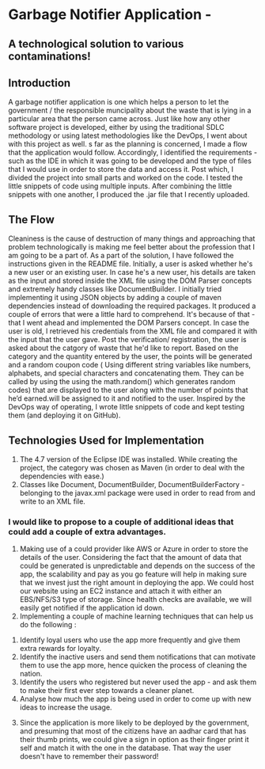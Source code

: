 # Garbage Notifier Application - 
## A technological solution to various contaminations!

## Introduction
A garbage notifier application is one which helps a person to let the government / the responsible muncipality about the waste that is lying in a particular area that the person came across. 
Just like how any other software project is developed, either by using the traditional SDLC methodology or using latest methodologies like the DevOps, I went about with this project as well. s far as the planning is concerned, I made a flow that the application would follow. Accordingly, I identified the requirements - such as the IDE in which it was going to be developed and the type of files that I would use in order to store the data and access it. Post which, I divided the project into small parts and worked on the code. I tested the little snippets of code using multiple inputs. After combining the little snippets with one another, I produced the .jar file that I recently uploaded.

## The Flow 
Cleaniness is the cause of destruction of many things and approaching that problem technologically is making me feel better about 
the profession that I am going to be a part of.
As a part of the solution, I have followed the instructions given in the README file. Initially, a user is asked whether 
he's a new user or an existing user. In case he's a new user, his details are taken as the input and stored inside the XML 
file using the DOM Parser concepts and extremely handy classes like DocumentBuilder. I initially tried implementing it using JSON objects by adding a couple of maven dependencies instead of downloading the required packages. It produced a couple of errors that 
were a little hard to comprehend. It's because of that - that I went ahead and implemented the DOM Parsers concept. In case the user is
old, I retrieved his credentials from the XML file and compared it with the input that the user gave. Post the verification/ registration, the user is asked about the catgory of waste that he'd like to report. Based on the category and the quantity entered by the user, the points will be generated and a random coupon code ( Using different string variables like numbers, alphabets, and special characters and concatenating them. They can be called by using the using the math.random() which generates random codes) that are displayed to the user along with the number of points that he’d earned.will be assigned to it and notified to the user. Inspired by the DevOps way of operating, I wrote little snippets of code and kept testing them (and deploying it on GitHub). 

## Technologies Used for Implementation 
1. The 4.7 version of the Eclipse IDE was installed. While creating the project, the category was chosen as Maven (in order to deal with the dependencies with ease.)
2. Classes like Document, DocumentBuilder, DocumentBuilderFactory - belonging to the javax.xml package were used in order to read from and write to an XML file. 


### I would like to propose to a couple of additional ideas that could add a couple of extra advantages.
1. Making use of a could provider like AWS or Azure in order to store the details of the user. Considering the fact that the amount of 
data that could be generated is unpredictable and depends on the success of the app, the scalability and pay as you go feature will help
in making sure that we invest just the right amount in deploying the app. We could host our website using an EC2 instance and attach it 
with either an EBS/NFS/S3 type of storage. Since health checks are available, we will easily get notified if the application id down.
2. Implementing a couple of machine learning techniques that can help us do the following :
  1) Identify loyal users who use the app more frequently and give them extra rewards for loyalty.
  2) Identify the inactive users and send them notifications that can motivate them to use the app more, hence quicken the process of 
  cleaning the nation.
  3) Identify the users who registered but never used the app - and ask them to make their first ever step towards a cleaner planet.
  4) Analyse how much the app is being used in order to come up with new ideas to increase the usage.
3. Since the application is more likely to be deployed by the government, and presuming that most of the citizens have an aadhar card that 
has their thumb prints, we could give a sign in option as their finger print it self and match it with the one in the database. That way 
the user doesn't have to remember their password!
